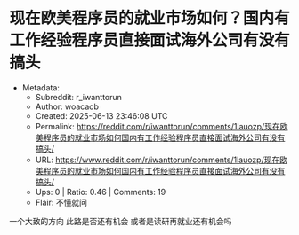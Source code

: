 # 现在欧美程序员的就业市场如何？国内有工作经验程序员直接面试海外公司有没有搞头

- Metadata:
  - Subreddit: r_iwanttorun
  - Author: woacaob
  - Created: 2025-06-13 23:46:08 UTC
  - Permalink: https://reddit.com/r/iwanttorun/comments/1lauozp/现在欧美程序员的就业市场如何国内有工作经验程序员直接面试海外公司有没有搞头/
  - URL: https://www.reddit.com/r/iwanttorun/comments/1lauozp/现在欧美程序员的就业市场如何国内有工作经验程序员直接面试海外公司有没有搞头/
  - Ups: 0 | Ratio: 0.46 | Comments: 19
  - Flair: 不懂就问


一个大致的方向 此路是否还有机会 或者是读研再就业还有机会吗

